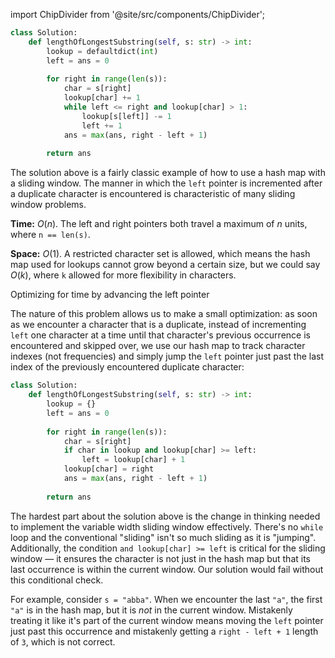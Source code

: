 import ChipDivider from '@site/src/components/ChipDivider';

```python
class Solution:
    def lengthOfLongestSubstring(self, s: str) -> int:
        lookup = defaultdict(int)
        left = ans = 0
        
        for right in range(len(s)):
            char = s[right]
            lookup[char] += 1
            while left <= right and lookup[char] > 1:
                lookup[s[left]] -= 1
                left += 1
            ans = max(ans, right - left + 1)
            
        return ans
```

The solution above is a fairly classic example of how to use a hash map with a sliding window. The manner in which the `left` pointer is incremented after a duplicate character is encountered is characteristic of many sliding window problems.

**Time:** $O(n)$. The left and right pointers both travel a maximum of $n$ units, where `n == len(s)`.

**Space:** $O(1)$. A restricted character set is allowed, which means the hash map used for lookups cannot grow beyond a certain size, but we could say $O(k)$, where `k` allowed for more flexibility in characters.

<ChipDivider>Optimizing for time by advancing the left pointer</ChipDivider> 

The nature of this problem allows us to make a small optimization: as soon as we encounter a character that is a duplicate, instead of incrementing `left` one character at a time until that character's previous occurrence is encountered and skipped over, we use our hash map to track character indexes (not frequencies) and simply jump the `left` pointer just past the last index of the previously encountered duplicate character:

```python
class Solution:
    def lengthOfLongestSubstring(self, s: str) -> int:
        lookup = {}
        left = ans = 0
        
        for right in range(len(s)):
            char = s[right]
            if char in lookup and lookup[char] >= left:
                left = lookup[char] + 1
            lookup[char] = right
            ans = max(ans, right - left + 1)
            
        return ans
```

The hardest part about the solution above is the change in thinking needed to implement the variable width sliding window effectively. There's no `while` loop and the conventional "sliding" isn't so much sliding as it is "jumping". Additionally, the condition `and lookup[char] >= left` is critical for the sliding window &#8212; it ensures the character is not just in the hash map but that its last occurrence is within the current window. Our solution would fail without this conditional check.

For example, consider `s = "abba"`. When we encounter the last `"a"`, the first `"a"` is in the hash map, but it is *not* in the current window. Mistakenly treating it like it's part of the current window means moving the `left` pointer just past this occurrence and mistakenly getting a `right - left + 1` length of `3`, which is not correct.
